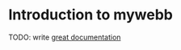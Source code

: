 # Introduction to mywebb

TODO: write [great documentation](http://jacobian.org/writing/what-to-write/)
